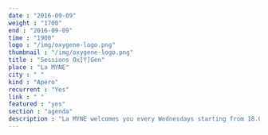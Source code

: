 ```yaml
---
date : "2016-09-09"
weight : "1700"
end : "2016-09-09"
time : "1900"
logo : "/img/oxygene-logo.png"
thumbnail : "/img/oxygene-logo.png"
title : "Sessions Ox[Y]Gen"
place : "La MYNE"
city : " "
kind : "Apéro"
recurrent : "Yes"
link : " "
featured : "yes"
section : "agenda"
description : "La MYNE welcomes you every Wednesdays starting from 18.00 to 21.00 during our open sessions Ox[Y]Gen at la MYNe's place. You will always find someone to present our last activites and who we are."
---
```

